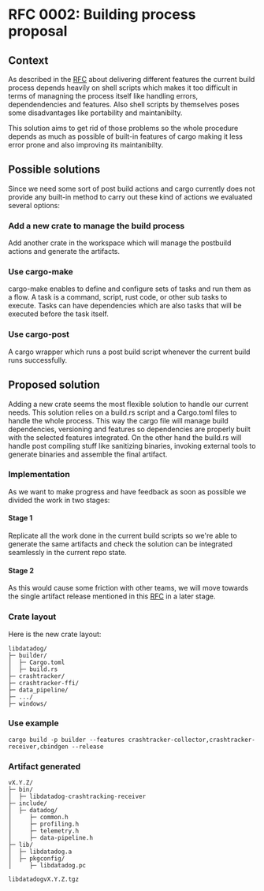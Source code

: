 # RFC 0002: Building process proposal

## Context
As described in the [RFC](https://github.com/DataDog/libdatadog/blob/main/docs/RFCs/delivering-different-features.md)
about delivering different features the current build process depends heavily on shell scripts which makes it too 
difficult in terms of managning the process itself like handling errors, dependendencies and features. Also shell
scripts by themselves poses some disadvantages like portability and maintanibilty.

This solution aims to get rid of those problems so the whole procedure depends as much as possible of built-in features 
of cargo making it less error prone and also improving its maintanibilty.

## Possible solutions
Since we need some sort of post build actions and cargo currently does not provide any built-in method to carry out these 
kind of actions we evaluated several options:

### Add a new crate to manage the build process
Add another crate in the workspace which will manage the postbuild actions and generate the artifacts. 

### Use cargo-make
cargo-make enables to define and configure sets of tasks and run them as a flow. A task is a command, script, rust
code, or other sub tasks to execute. Tasks can have dependencies which are also tasks that will be executed before the
task itself.

### Use cargo-post
A cargo wrapper which runs a post build script whenever the current build runs successfully.

## Proposed solution
Adding a new crate seems the most flexible solution to handle our current needs. This solution relies on a build.rs
script and a Cargo.toml files to handle the whole process. This way the cargo file will manage build dependencies,
versioning and features so dependencies are properly built with the selected features integrated. On the other hand
the build.rs will handle post compiling stuff like sanitizing binaries, invoking external tools to generate binaries
and assemble the final artifact.

### Implementation
As we want to make progress and have feedback as soon as possible we divided the work in two stages:

#### Stage 1 
Replicate all the work done in the current build scripts so we're able to generate the same artifacts and check the 
solution can be integrated seamlessly in the current repo state.

#### Stage 2
As this would cause some friction with other teams, we will move towards the single artifact release mentioned in this 
[RFC](https://github.com/DataDog/libdatadog/blob/main/docs/RFCs/delivering-different-features.md) in a later stage.

### Crate layout
Here is the new crate layout:
```
libdatadog/
├─ builder/
│  ├─ Cargo.toml
│  ├─ build.rs
├─ crashtracker/
├─ crashtracker-ffi/
├─ data_pipeline/
├─ .../
├─ windows/

```

### Use example

```
cargo build -p builder --features crashtracker-collector,crashtracker-receiver,cbindgen --release
```

### Artifact generated

```
vX.Y.Z/
├─ bin/
│  ├─ libdatadog-crashtracking-receiver
├─ include/
│  ├─ datadog/
│     ├─ common.h
│     ├─ profiling.h
│     ├─ telemetry.h
│     ├─ data-pipeline.h
├─ lib/
│  ├─ libdatadog.a
│  ├─ pkgconfig/
│     ├─ libdatadog.pc
```

```
libdatadogvX.Y.Z.tgz
```
